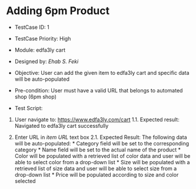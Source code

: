 # Adding 6pm Product 

- TestCase ID: 1
- TestCase Priority: High
- Module: edfa3ly cart
- Designed by: <em>Ehab S. Feki</em>

- Objective: User can add the given item to edfa3ly cart and specific data will be auto-populated
- Pre-condition: User must have a valid URL that belongs to automated shop (6pm shop)

- Test Script:

1.   User navigate to: https://www.edfa3ly.com/cart
1.1. Expected result: Navigated to edfa3ly cart successfully

2.   Enter URL in <em>item URL</em> text box
2.1. Expected Result: The following data will be auto-populated:
	* Category field will be set to the corresponding category
	* Name field will be set to the actual name of the product
	* Color will be populated with a retrieved list of color data and user will be able to select color from a drop-down list 
	* Size will be populated with a retrieved list of size data and user will be able to select size from a drop-down list
	* Price will be populated according to size and color selected
